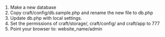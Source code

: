 1. Make a new database
2. Copy craft/config/db.sample.php and rename the new file to db.php
3. Update db.php with local settings.
4. Set the permissions of craft/storage/, craft/config/ and craft/app to 777
5. Point your browser to: website_name/admin